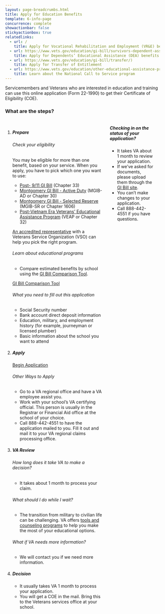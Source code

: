 ```yaml
---
layout: page-breadcrumbs.html
title: Apply for Education Benefits
template: 6-info-page
concurrence: complete
showactionbar: false
stickyactionbox: true
relatedlinks:
  - url: /
    title: Apply for Vocational Rehabilitation and Employment (VR&E) benefits 
  - url: https://www.vets.gov/education/gi-bill/survivors-dependent-assistance/
    title: Apply for Dependents’ Educational Assistance (DEA) benefits
  - url: https://www.vets.gov/education/gi-bill/transfer/)
    title: Apply for Transfer of Entitlement
  - url: https://www.vets.gov/education/other-educational-assistance-programs/call-to-service/
    title: Learn about the National Call to Service program
---
```


Servicemembers and Veterans who are interested in education and training can use this online application (Form 22-1990) to get their Certificate of Eligibility (COE).

### What are the steps?

<div class="small-12 columns" markdown="0">
<ol class="process" markdown="0">
<li class="step one wow fadeIn animated" markdown="0">

<div markdown="1">

##### Prepare

</div>

<div markdown="1">

###### Check your eligibility

You may be eligible for more than one benefit, based on your service. When you apply, you have to pick which one you want to use: 

- [Post- 9/11 GI Bill](https://www.vets.gov/education/gi-bill/post-9-11/) (Chapter 33)
- [Montgomery GI Bill - Active Duty](https://www.vets.gov/education/gi-bill/montgomery-active-duty/) (MGIB-AD or Chapter 30)
- [Montgomery GI Bill - Selected Reserve](https://www.vets.gov/education/gi-bill/montgomery-selected-reserve/) (MGIB-SR or Chapter 1606)
- [Post-Vietnam Era Veterans' Educational Assistance Program](https://www.vets.gov/education/other-educational-assistance-programs/veap/) (VEAP or Chapter 32)

[An accredited representative]( http://www.va.gov/ogc/apps/accreditation/index.asp) with a Veterans Service Organization (VSO) can help you pick the right program.

###### Learn about educational programs

- Compare estimated benefits by school using the [GI Bill Comparison Tool](https://www.vets.gov/gi-bill-comparison-tool/).

</div>

<a class="usa-button-primary usa-button-outline" href="https://www.vets.gov/gi-bill-comparison-tool/">GI Bill Comparison Tool</a>

<div markdown="1">

###### What you need to fill out this application

- Social Security number 
- Bank account direct deposit information 
- Education, military, and employment history (for example, journeyman or licensed plumber)
- Basic information about the school you want to attend

</div>

</li>

<li class="step two wow fadeIn animated" markdown="0">

<div markdown="1">

##### Apply

</div>

<a class="usa-button-primary va-button-primary" href="/education/apply-for-education-benefits/application">Begin Application</a>

<div markdown="1">

###### Other Ways to Apply

- Go to a VA regional office and have a VA employee assist you.
- Work with your school’s VA certifying official. This person is usually in the Registrar or Financial Aid office at the school of your choice.
- Call 888-442-4551 to have the application mailed to you. Fill it out and mail it to your VA regional claims processing office.

</div>

</li>

<li class="step three wow fadeIn animated" markdown="0">

<div markdown="1">

##### VA Review

###### How long does it take VA to make a decision?

- It takes about 1 month to process your claim.

###### What should I do while I wait?

- The transition from military to civilian life can be challenging. VA offers [tools and counseling programs](https://www.vets.gov/education/tools-programs/education-career-counseling/) to help you make the most of your educational options. 

###### What if VA needs more information?

- We will contact you if we need more information.

</div>

</li>

<li class="step four last wow fadeIn animated" markdown="0">

<div markdown="1">

##### Decision

- It usually takes VA 1 month to process your application. 
- You will get a COE in the mail. Bring this to the Veterans services office at your school.

</div>

</li>

</ol>

<div class="feature usa-content" markdown="1">

##### Checking in on the status of your application?

- It takes VA about 1 month to review your application.
- If we’ve asked for documents, please upload them through the [GI Bill site](https://gibill.custhelp.com/app/home).
- You can’t make changes to your application.
- Call 888-442-4551 if you have questions. 

</div>

<br/>
